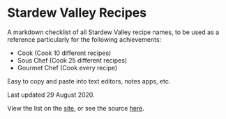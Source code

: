 # Stardew Valley Recipes

A markdown checklist of all Stardew Valley recipe names, to be used as a reference particularly for the following achievements:

- Cook (Cook 10 different recipes)
- Sous Chef (Cook 25 different recipes)
- Gourmet Chef (Cook every recipe)

Easy to copy and paste into text editors, notes apps, etc. 

Last updated 29 August 2020.

View the list on the [site](https://github.com/vlvagerviwager/stardew-valley-recipes/blob/gh-pages/index.md), or see the source [here](https://github.com/vlvagerviwager/stardew-valley-recipes/blob/gh-pages/index.md).
